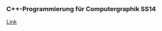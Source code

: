 ### C++-Programmierung für Computergraphik SS14 ###

[Link](http://tu-dresden.de/die_tu_dresden/fakultaeten/fakultaet_informatik/smt/cgv/lehre/ss2014/ppgdvss14)

